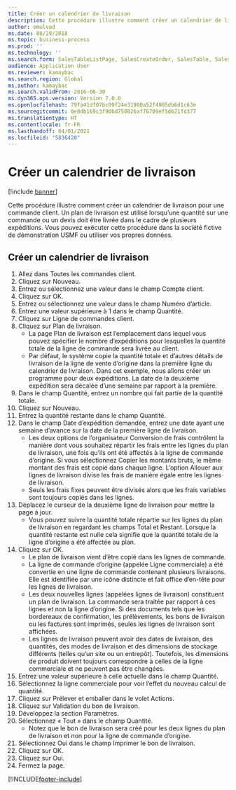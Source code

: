 ```yaml
---
title: Créer un calendrier de livraison
description: Cette procédure illustre comment créer un calendrier de livraison pour une commande client.
author: omulvad
ms.date: 08/29/2018
ms.topic: business-process
ms.prod: ''
ms.technology: ''
ms.search.form: SalesTableListPage, SalesCreateOrder, SalesTable, SalesDeliverySchedule, SalesEditLines,  SrsReportViewerForm
audience: Application User
ms.reviewer: kamaybac
ms.search.region: Global
ms.author: kamaybac
ms.search.validFrom: 2016-06-30
ms.dyn365.ops.version: Version 7.0.0
ms.openlocfilehash: 79fa41df07bc09f24e31900a52f4905db6d1c63e
ms.sourcegitcommit: 0e8db169c3f90bd750826af76709ef5d621fd377
ms.translationtype: HT
ms.contentlocale: fr-FR
ms.lasthandoff: 04/01/2021
ms.locfileid: "5836420"
---
```

# <a name="create-delivery-schedule"></a>Créer un calendrier de livraison

[!include [banner](../../includes/banner.md)]

Cette procédure illustre comment créer un calendrier de livraison pour une commande client. Un plan de livraison est utilisé lorsqu’une quantité sur une commande ou un devis doit être livrée dans le cadre de plusieurs expéditions. Vous pouvez exécuter cette procédure dans la société fictive de démonstration USMF ou utiliser vos propres données.


## <a name="create-delivery-schedule"></a>Créer un calendrier de livraison
1. Allez dans Toutes les commandes client.
2. Cliquez sur Nouveau.
3. Entrez ou sélectionnez une valeur dans le champ Compte client.
4. Cliquez sur OK.
5. Entrez ou sélectionnez une valeur dans le champ Numéro d’article.
6. Entrez une valeur supérieure à 1 dans le champ Quantité.
7. Cliquez sur Ligne de commandes client.
8. Cliquez sur Plan de livraison.
    * La page Plan de livraison est l’emplacement dans lequel vous pouvez spécifier le nombre d’expéditions pour lesquelles la quantité totale de la ligne de commande sera livrée au client.    
    * Par défaut, le système copie la quantité totale et d’autres détails de livraison de la ligne de vente d’origine dans la première ligne du calendrier de livraison. Dans cet exemple, nous allons créer un programme pour deux expéditions. La date de la deuxième expédition sera décalée d’une semaine par rapport à la première.  
9. Dans le champ Quantité, entrez un nombre qui fait partie de la quantité totale.
10. Cliquez sur Nouveau.
11. Entrez la quantité restante dans le champ Quantité.
12. Dans le champ Date d’expédition demandée, entrez une date ayant une semaine d’avance sur la date de la première ligne de livraison.
    * Les deux options de l’organisateur Conversion de frais contrôlent la manière dont vous souhaitez répartir les frais entre les lignes du plan de livraison, une fois qu’ils ont été affectés à la ligne de commande d’origine. Si vous sélectionnez Copier les montants bruts, le même montant des frais est copié dans chaque ligne. L’option Allouer aux lignes de livraison divise les frais de manière égale entre les lignes de livraison.  
    * Seuls les frais fixes peuvent être divisés alors que les frais variables sont toujours copiés dans les lignes.  
13. Déplacez le curseur de la deuxième ligne de livraison pour mettre la page à jour.
    * Vous pouvez suivre la quantité totale répartie sur les lignes du plan de livraison en regardant les champs Total et Restant. Lorsque la quantité restante est nulle cela signifie que la quantité totale de la ligne d’origine a été affectée au plan.   
14. Cliquez sur OK.
    * Le plan de livraison vient d’être copié dans les lignes de commande.   
    * La ligne de commande d’origine (appelée Ligne commerciale) a été convertie en une ligne de commande contenant plusieurs livraisons. Elle est identifiée par une icône distincte et fait office d’en-tête pour les lignes de livraison.  
    * Les deux nouvelles lignes (appelées lignes de livraison) constituent un plan de livraison. La commande sera traitée par rapport à ces lignes et non la ligne d’origine. Si des documents tels que les bordereaux de confirmation, les prélèvements, les bons de livraison ou les factures sont imprimés, seules les lignes de livraison sont affichées.   
    * Les lignes de livraison peuvent avoir des dates de livraison, des quantités, des modes de livraison et des dimensions de stockage différents (telles qu’un site ou un entrepôt). Toutefois, les dimensions de produit doivent toujours correspondre à celles de la ligne commerciale et ne peuvent pas être changées.  
15. Entrez une valeur supérieure à celle actuelle dans le champ Quantité.
16. Sélectionnez la ligne commerciale pour voir l’effet du nouveau calcul de quantité.
17. Cliquez sur Prélever et emballer dans le volet Actions.
18. Cliquez sur Validation du bon de livraison.
19. Développez la section Paramètres.
20. Sélectionnez « Tout » dans le champ Quantité.
    * Notez que le bon de livraison sera créé pour les deux lignes du plan de livraison et non pour la ligne de commande d’origine.  
21. Sélectionnez Oui dans le champ Imprimer le bon de livraison.
22. Cliquez sur OK.
23. Cliquez sur Oui.
24. Fermez la page.


[!INCLUDE[footer-include](../../../includes/footer-banner.md)]